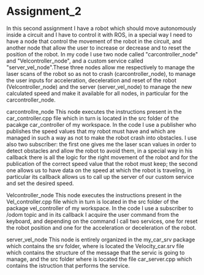 # Assignment_2
In this second assignment I have a robot which should move autonomously inside a circuit and I have to control it with ROS, in a special way I need to have a node that control the movement of the robot in the circuit, and another node that allow the user to increase or decrease and to reset the position of the robot. 
In my code I use two node called "carcontroller_node" and "Velcontroller_node", and a custom service called "server_vel_node".These three nodes allow me respectively to manage the laser scans of the robot so as not to crash (carcontroller_node), to manage the user inputs for acceleration, deceleration and reset of the robot (Velcontroller_node) and the server (server_vel_node) to manage the new calculated speed and make it available for all nodes, in particular for the carcontroller_node.

carcontrollre_node
This node executes the instructions present in the car_controller.cpp file which in turn is located in the src folder of the pacakge car_controller of my workspace. In the code I use a publisher who publishes the speed values that my robot must have and which are managed in such a way as not to make the robot crash into obstacles. I use also two subscriber: 
the first one gives me the laser scan values in order to detect obstacles and allow the robot to avoid them, in a special way in his callback there is all the logic for the right movement of the robot and for the publication of the correct speed value that the robot must keep;
the second one allows us to have data on the speed at which the robot is traveling, in particular its callback allows us to call up the server of our custom service and set the desired speed.

Velcontroller_node
This node executes the instructions present in the Vel_controller.cpp file which in turn is located in the src folder of the package vel_controller of my workspace. In the code I use a subscriber to /odom topic and in its callback I acquire the user command from the keyboard, and depending on the command I call two services, one for reset the robot position and one for the acceleration or deceleration of the robot.

server_vel_node
This node is entirely organized in the my_car_srv package which contains the srv folder, where is located the Velocity_car.srv file  which contains the structure of the message that the servic is going to manage, and the src folder where is located the file car_server.cpp which contains the istruction that performs the service.


